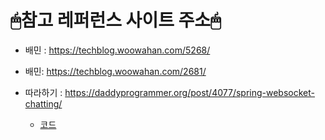 # 🖱참고 레퍼런스 사이트 주소🖱

* 배민 : https://techblog.woowahan.com/5268/
* 배민: https://techblog.woowahan.com/2681/

* 따라하기 : https://daddyprogrammer.org/post/4077/spring-websocket-chatting/
  * [코드](https://github.com/Kang-SeoHyun/2022_hanium/tree/main/reference_study/websocketchat)
